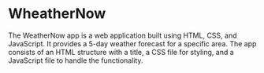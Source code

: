 # WheatherNow
The WeatherNow app is a web application built using HTML, CSS, and JavaScript. It provides a 5-day weather forecast for a specific area. The app consists of an HTML structure with a title, a CSS file for styling, and a JavaScript file to handle the functionality.
